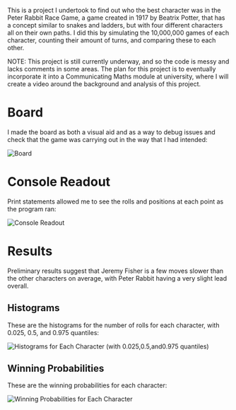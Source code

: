 This is a project I undertook to find out who the best character was in the Peter Rabbit Race Game, a game created in 1917 by Beatrix Potter, that has a concept similar to snakes and ladders, but with four different characters all on their own paths.
I did this by simulating the 10,000,000 games of each character, counting their amount of turns, and comparing these to each other.

NOTE: This project is still currently underway, and so the code is messy and lacks comments in some areas. The plan for this project is to eventually incorporate it into a Communicating Maths module at university, where I will create a video around the background and analysis of this project.

# Board

I made the board as both a visual aid and as a way to debug issues and check that the game was carrying out in the way that I had intended:

![Board](https://user-images.githubusercontent.com/80479216/154105632-cd8b0215-3279-4be6-bdc4-744faa1c8f0a.png)

# Console Readout

Print statements allowed me to see the rolls and positions at each point as the program ran:

![Console Readout](https://user-images.githubusercontent.com/80479216/154106138-5cc9e107-4afd-491d-bd79-7ac6d2fb6d71.png)

# Results

Preliminary results suggest that Jeremy Fisher is a few moves slower than the other characters on average, with Peter Rabbit having a very slight lead overall.

## Histograms

These are the histograms for the number of rolls for each character, with 0.025, 0.5, and 0.975 quantiles:

![Histograms for Each Character (with 0.025,0.5,and0.975 quantiles)](https://user-images.githubusercontent.com/80479216/154103797-787a8f05-c0c0-49ea-87c0-c93d2a7f69cb.png)

## Winning Probabilities

These are the winning probabilities for each character:

![Winning Probabilities for Each Character](https://user-images.githubusercontent.com/80479216/154101903-af0cdf95-003f-4e08-9e1d-19d12642f224.png)
